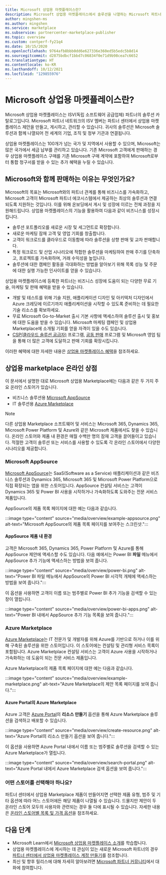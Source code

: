 ```yaml
---
title: Microsoft 상업용 마켓플레이스란?
description: Microsoft 상업용 마켓플레이스에서 솔루션을 나열하는 Microsoft 파트너의 혜택과 옵션에 대해 간략히 설명합니다.
author: mingshen-ms
ms.author: mingshen
ms.service: marketplace
ms.subservice: partnercenter-marketplace-publisher
ms.topic: overview
ms.custom: contperf-fy21q4
ms.date: 10/15/2020
ms.openlocfilehash: 9764afb8bbb0dd6e627336e360ed5b5edc5b8d14
ms.sourcegitcommit: d2875bdbcf1bbd7c06834f0e71d9b98cea7c6652
ms.translationtype: HT
ms.contentlocale: ko-KR
ms.lasthandoff: 10/12/2021
ms.locfileid: "129855976"
---
```

# <a name="what-is-the-microsoft-commercial-marketplace"></a>Microsoft 상업용 마켓플레이스란?

Microsoft 상업용 마켓플레이스는 ISV(독립 소프트웨어 공급업체) 파트너의 솔루션 카탈로그입니다. Microsoft 파트너 네트워크의 ISV 멤버는 파트너 센터에서 상업용 마켓플레이스 제안을 만들고, 게시하고, 관리할 수 있습니다. 귀사의 솔루션은 Microsoft 솔루션과 함께 나열되어 전 세계의 기업, 조직 및 정부 기관과 연결됩니다.

상업용 마켓플레이스는 100개가 넘는 국가 및 지역에서 사용할 수 있으며, Microsoft는 많은 국가에서 세금 납부를 관리하고 있습니다. 기존 Microsoft 고객에게 판매하는 경우 상업용 마켓플레이스 구매를 기존 Microsoft 구매 계약에 포함하여 Microsoft로부터 통합 청구서를 받을 수 있는 추가 혜택을 누릴 수 있습니다.

## <a name="why-sell-with-microsoft"></a>Microsoft와 함께 판매하는 이유는 무엇인가요?

Microsoft의 목표는 Microsoft와의 파트너 관계를 통해 비즈니스를 가속화하고, Microsoft 고객이 Microsoft 파트너 에코시스템에서 제공하는 최상의 솔루션과 연결되도록 지원하는 것입니다. 이를 위해 온보딩에서 게시 및 성장에 이르는 전체 과정을 지원해드립니다. 상업용 마켓플레이스의 기능을 활용하여 다음과 같이 비즈니스를 성장시킵니다.

- 솔루션 포트폴리오를 새로운 시장 및 세그먼트로 확장합니다.
- 새로운 마케팅 잠재 고객 및 영업 기회를 창출합니다.
- 고객이 워크로드를 클라우드로 이동함에 따라 솔루션을 상향 판매 및 교차 판매합니다. 
- 특정 워크로드 및 산업 시나리오에 적합한 솔루션을 마케팅하여 판매 주기를 단축하고, 프로젝트를 가속화하며, 거래 수익성을 높입니다.
- 솔루션에 대한 캠페인 활동을 극대화하는 방법을 알아보기 위해 목록 성능 및 주문에 대한 실행 가능한 인사이트를 얻을 수 있습니다.

상업용 마켓플레이스에 등록한 파트너는 비즈니스 성장에 도움이 되는 다양한 무료 기술, 마케팅 및 판매 혜택을 받을 수 있습니다.

- 개발 및 테스트를 위해 기술 지원, 애플리케이션 디자인 및 아키텍처 디자인에서 Azure 크레딧에 이르기까지 애플리케이션을 시작할 수 있도록 준비하는 데 필요한 기술 리소스를 확보하세요.
- 무료 Microsoft Go-to-Market 출시 기본 사항에 액세스하여 솔루션 출시 및 홍보에 대한 도움을 받을 수 있습니다. Microsoft 마케팅 캠페인 및 상업용 Marketplace에 소개될 기회를 얻을 자격이 있을 수도 있습니다.
- [CSP(클라우드 솔루션 공급자)](https://partner.microsoft.com/cloud-solution-provider) 프로그램, [공동 판매](./co-sell-overview.md) 프로그램 및 Microsoft 영업 팀을 통해 더 많은 고객에 도달하고 판매 기회를 확장시킵니다.

이러한 혜택에 대한 자세한 내용은 [상업용 마켓플레이스 혜택](gtm-your-marketplace-benefits.md)을 참조하세요.

## <a name="commercial-marketplace-online-stores"></a>상업용 marketplace 온라인 상점

이 문서에서 설명한 대로 Microsoft 상업용 Marketplace에는 다음과 같은 두 가지 주요 온라인 스토어가 있습니다. 

- 비즈니스 솔루션용 [Microsoft AppSource](https://appsource.microsoft.com/)
- IT 솔루션용 [Azure Marketplace](https://azuremarketplace.microsoft.com/)

> [!NOTE]
> 다른 상업용 Marketplace 소프트웨어 및 서비스는 Microsoft 365, Dynamics 365, Microsoft Power Platform 및 Azure와 같은 Microsoft 제품에서도 찾을 수 있습니다. 온라인 스토어와 제품 내 환경은 매월 수백만 명의 잠재 고객을 끌어들이고 있습니다. 적절한 고객이 솔루션 또는 서비스를 사용할 수 있도록 각 온라인 스토어에서 다양한 시나리오를 제공합니다.

### <a name="microsoft-appsource"></a>Microsoft AppSource

[Microsoft AppSource](https://appsource.microsoft.com/)는 SaaS(Software as a Service) 애플리케이션과 같은 비즈니스 솔루션과 Dynamics 365, Microsoft 365 및 Microsoft Power Platform으로 직접 확장되는 앱을 위한 스토어입니다. AppSource 컨설팅 서비스는 고객이 Dynamics 365 및 Power BI 사용을 시작하거나 가속화하도록 도와주는 전문 서비스 제품입니다.

AppSource의 제품 목록 페이지에 대한 예는 다음과 같습니다.

:::image type="content" source="media/overview/example-appsource.png" alt-text="Microsoft AppSource의 제품 목록 페이지를 보여주는 스크린샷.":::

####  <a name="appsource-in-product-experience"></a>AppSource 제품 내 환경

고객은 Microsoft 365, Dynamics 365, Power Platform 및 Azure를 통해 AppSource 제안에 액세스할 수도 있습니다. 다음 예에서는 Power BI **파일** 메뉴에서 AppSource 추가 기능에 액세스하는 방법을 보여 줍니다.

:::image type="content" source="media/overview/power-bi.png" alt-text="Power BI 파일 메뉴에서 AppSource의 Power BI 시각적 개체에 액세스하는 방법을 보여 줍니다."::: 

이 옵션을 사용하면 고객이 이름 또는 범주별로 Power BI 추가 기능을 검색할 수 있는 창이 열립니다. 

:::image type="content" source="media/overview/power-bi-apps.png" alt-text="Power BI 내에서 AppSource 추가 기능 목록을 보여 줍니다."::: 

### <a name="azure-marketplace"></a>Azure Marketplace

[Azure Marketplace](https://azuremarketplace.microsoft.com/)는 IT 전문가 및 개발자를 위해 Azure를 기반으로 하거나 이를 위해 구축된 솔루션을 위한 스토어입니다. 이 스토어에는 컨설팅 및 관리형 서비스 목록이 포함됩니다. Azure Marketplace 컨설팅 서비스는 고객이 Azure 사용을 시작하거나 가속화하는 데 도움이 되는 전문 서비스 제품입니다.

Azure Marketplace의 제품 목록 페이지에 대한 예는 다음과 같습니다.

:::image type="content" source="media/overview/example-marketplace.png" alt-text="Azure Marketplace의 제안 목록 페이지를 보여 줍니다."::: 

#### <a name="azure-marketplace-in-the-azure-portal"></a>Azure Portal의 Azure Marketplace

Azure 고객은 [Azure Portal](https://portal.azure.com/)의 **리소스 만들기** 옵션을 통해 Azure Marketplace 솔루션을 검색하고 배포할 수 있습니다.

:::image type="content" source="media/overview/create-resource.png" alt-text="Azure Portal의 리소스 만들기 옵션을 보여 줍니다."::: 

이 옵션을 사용하면 Azure Portal 내에서 이름 또는 범주별로 솔루션을 검색할 수 있는 Azure Marketplace가 열립니다.

:::image type="content" source="media/overview/search-portal.png" alt-text="Azure Portal 내에서 Azure Marketplace 검색 옵션을 보여 줍니다."::: 

### <a name="which-store-should-i-choose"></a>어떤 스토어를 선택해야 하나요?
파트너 센터에서 상업용 Marketplace 제품이 만들어지면 선택한 제품 유형, 범주 및 기타 옵션에 따라 어느 스토어에든 해당 제품이 나열될 수 있습니다. 드물지만 제안이 두 온라인 스토어 모두의 사용자와 관련되는 경우 둘 다에 표시될 수 있습니다. 자세한 내용은 [온라인 스토어별 목록 및 가격 옵션](determine-your-listing-type.md#listing-and-pricing-options-by-online-store)을 참조하세요.

## <a name="next-steps"></a>다음 단계

- Microsoft Learn에서 [Microsoft 상업용 마켓플레이스 소개](/learn/modules/intro-commercial-marketplace/)를 학습합니다.
- 상업용 마켓플레이스에 게시하는 데 관심이 있는 새로운 Microsoft 파트너의 경우 [파트너 센터에서 상업용 마켓플레이스 계정 만들기](create-account.md)를 참조합니다.
- 최신 및 향후 릴리스에 대해 자세히 알아보려면 [Microsoft 파트너 커뮤니티](https://www.microsoftpartnercommunity.com/)에서 대화에 참여합니다.
